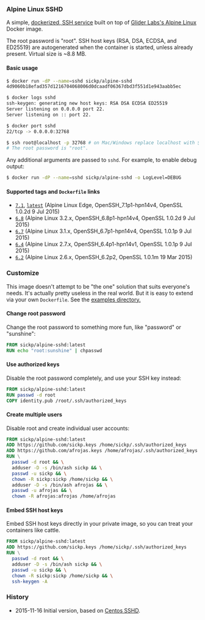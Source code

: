 ### Alpine Linux SSHD

A simple, [dockerized, SSH service][alpine_sshd] built on top of [Glider Labs's Alpine Linux][gliderlabs_alpine] Docker image.

The root password is "root". SSH host keys (RSA, DSA, ECDSA, and ED25519) are autogenerated when the container is started, unless already present. Virtual size is ~8.8 MB.

#### Basic usage

```sh
$ docker run -dP --name=sshd sickp/alpine-sshd
4d9060b18efad357d1216704068006d0dcaadf06367dbd3f551d1e943aabb5ec

$ docker logs sshd
ssh-keygen: generating new host keys: RSA DSA ECDSA ED25519
Server listening on 0.0.0.0 port 22.
Server listening on :: port 22.

$ docker port sshd
22/tcp -> 0.0.0.0:32768

$ ssh root@localhost -p 32768 # on Mac/Windows replace localhost with $(docker-machine ip default)
# The root password is "root".
```

Any additional arguments are passed to `sshd`. For example, to enable debug output:

```sh
$ docker run -dP --name=sshd sickp/alpine-sshd -o LogLevel=DEBUG
```

#### Supported tags and `Dockerfile` links

* [`7.1`][dockerfile_7_1], [`latest`][dockerfile_7_1] (Alpine Linux Edge, OpenSSH_7.1p1-hpn14v4, OpenSSL 1.0.2d 9 Jul 2015)
* [`6.8`][dockerfile_6_8] (Alpine Linux 3.2.x, OpenSSH_6.8p1-hpn14v4, OpenSSL 1.0.2d 9 Jul 2015)
* [`6.7`][dockerfile_6_7] (Alpine Linux 3.1.x, OpenSSH_6.7p1-hpn14v4, OpenSSL 1.0.1p 9 Jul 2015)
* [`6.4`][dockerfile_6_4] (Alpine Linux 2.7.x, OpenSSH_6.4p1-hpn14v1, OpenSSL 1.0.1p 9 Jul 2015)
* [`6.2`][dockerfile_6_2] (Alpine Linux 2.6.x, OpenSSH_6.2p2, OpenSSL 1.0.1m 19 Mar 2015)

### Customize

This image doesn't attempt to be "the one" solution that suits everyone's needs. It's actually pretty useless in the real world. But it is easy to extend via your own `Dockerfile`. See the [examples directory.][examples]

#### Change root password

Change the root password to something more fun, like "password" or "sunshine":

```dockerfile
FROM sickp/alpine-sshd:latest
RUN echo "root:sunshine" | chpasswd
```

#### Use authorized keys

Disable the root password completely, and use your SSH key instead:

```dockerfile
FROM sickp/alpine-sshd:latest
RUN passwd -d root
COPY identity.pub /root/.ssh/authorized_keys
```

#### Create multiple users

Disable root and create individual user accounts:

```dockerfile
FROM sickp/alpine-sshd:latest
ADD https://github.com/sickp.keys /home/sickp/.ssh/authorized_keys
ADD https://github.com/afrojas.keys /home/afrojas/.ssh/authorized_keys
RUN \
  passwd -d root && \
  adduser -D -s /bin/ash sickp && \
  passwd -u sickp && \
  chown -R sickp:sickp /home/sickp && \
  adduser -D -s /bin/ash afrojas && \
  passwd -u afrojas && \
  chown -R afrojas:afrojas /home/afrojas
```

#### Embed SSH host keys

Embed SSH host keys directly in your private image, so you can treat your containers like cattle.

```dockerfile
FROM sickp/alpine-sshd:latest
ADD https://github.com/sickp.keys /home/sickp/.ssh/authorized_keys
RUN \
  passwd -d root && \
  adduser -D -s /bin/ash sickp && \
  passwd -u sickp && \
  chown -R sickp:sickp /home/sickp && \
  ssh-keygen -A
```

### History

- 2015-11-16 Initial version, based on [Centos SSHD][centos_sshd].

[alpine_sshd]:       https://hub.docker.com/r/sickp/alpine-sshd/
[gliderlabs_alpine]: https://hub.docker.com/r/gliderlabs/alpine/
[dockerfile_7_1]:    https://github.com/sickp/docker-alpine-sshd/tree/master/versions/7.1/Dockerfile
[dockerfile_6_8]:    https://github.com/sickp/docker-alpine-sshd/tree/master/versions/6.8/Dockerfile
[dockerfile_6_7]:    https://github.com/sickp/docker-alpine-sshd/tree/master/versions/6.7/Dockerfile
[dockerfile_6_4]:    https://github.com/sickp/docker-alpine-sshd/tree/master/versions/6.4/Dockerfile
[dockerfile_6_2]:    https://github.com/sickp/docker-alpine-sshd/tree/master/versions/6.2/Dockerfile
[examples]:          https://github.com/sickp/docker-alpine-sshd/tree/master/examples/
[centos_sshd]:       https://hub.docker.com/r/sickp/centos-sshd/
